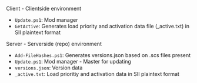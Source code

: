Client - Clientside environment
- `Update.ps1`: Mod manager
- `GetActive`: Generates load priority and activation data file (_active.txt) in SII plaintext format

Server - Serverside (repo) environment
- `Add-FileHashes.ps1`: Generates versions.json based on .scs files present
- `Update.ps1`: Mod manager - Master for updating
- `versions.json`: Version data
- `_active.txt`: Load prioritiy and activation data in SII plaintext format
